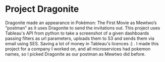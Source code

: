 # Project Dragonite
Dragonite made an appearance in Pokémon: The First Movie as Mewtwo’s “postman” as it uses Dragonite to send the invitations out. This project uses Tableau's API from python to take a screenshot of a given dashboards passing filters as url parameters, uploads them to S3 and sends them via email using SES. Saving a lot of money in Tableau's licences :) . I made this project for a company I worked on, and all microservices had pokemon names, so I picked Dragonite as our postman as Mewtwo did before.
